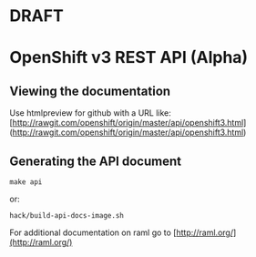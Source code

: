 # DRAFT #
# OpenShift v3 REST API (Alpha) 

## Viewing the documentation ##
Use htmlpreview for github with a URL like:
[http://rawgit.com/openshift/origin/master/api/openshift3.html] (http://rawgit.com/openshift/origin/master/api/openshift3.html)

## Generating the API document
```
make api
```

or:
```
hack/build-api-docs-image.sh
```

For additional documentation on raml go to [http://raml.org/](http://raml.org/)
